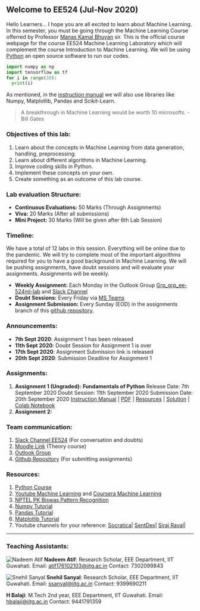 ## Welcome to EE524 (Jul-Nov 2020)
Hello Learners...
I hope you are all excited to learn about Machine Learning. In this semester, you must be going through the Machine Learning Course offerred by Professor [Manas Kamal Bhuyan](https://www.iitg.ac.in/mkb/) sir. 
This is the official course webpage for the course EE524 Machine Learning Laboratory which will complement the course Introduction to Machine Learning. We will be using [Python](https://www.python.org/) an open source software to run our codes.
```python
import numpy as np
import tensorflow as tf
for i in range(10):
  print(i)
```
As mentioned, in the [instruction manual](https://drive.google.com/drive/folders/109zI5MQ7jXmY-0sNRGy1VGqRi2nF7496) we will also use libraries like Numpy, Matplotlib, Pandas and Scikit-Learn.
> A breakthrough in Machine Learning would be worth 10 microsofts. 
-Bill Gates 
### Objectives of this lab:
1. Learn about the concepts in Machine Learning from data generation, handling, preprocessing.
2. Learn about different algorithms in Machine Learning.
3. Improve coding skills in Python.
4. Implement these concepts on your own.
5. Create something as an outcome of this lab course.

### Lab evaluation Structure:
- **Continuous Evaluations:** 50 Marks (Through Assignments)
- **Viva:** 20 Marks (After all submissions)
- **Mini Project:** 30 Marks (Will be given after 6th Lab Session)

### Timeline:
We have a total of 12 labs in this session. Everything will be online due to the pandemic. We will try to complete most of the important algorithms required for you to have a good background in Machine Learning. We will be pushing assignments, have doubt sessions and will evaluate your assignments. Assignments will be weekly.

- **Weekly Assignment:** Each Monday in the Outlook Group [Grp_grp_ee-524ml-lab](https://iitgoffice.sharepoint.com/sites/Grp_grp_ee-524ml-lab) and [Slack Channel](https://app.slack.com/client/T01A6UP4R9Q)
- **Doubt Sessions:** Every Friday via [MS Teams](https://teams.microsoft.com/_#/school/conversations/General?threadId=19:a65717b18fe94e899fa357c2f8ace118@thread.tacv2&ctx=channel)
- **Assignment Submission:** Every Sunday (EOD) in the assignments branch of this [github repository]().
### Announcements:
- **7th Sept 2020**: Assignment 1 has been released
- **11th Sept 2020**: Doubt Session for Assignment 1 is over
- **17th Sept 2020**: Assignment Submission link is released
- **20th Sept 2020**: Submission Deadline for Assignment 1

### Assignments:
1. **Assignment 1 (Ungraded):**
**Fundamentals of Python**
Release Date: 7th September 2020
Doubt Session: 11th September 2020 
Submission Date: 20th September 2020
[Instruction Manual](https://drive.google.com/drive/folders/109zI5MQ7jXmY-0sNRGy1VGqRi2nF7496) | [PDF](https://drive.google.com/drive/folders/1xCGPPQ__xOPXzGLg5o47W4KKkrQECuG9) | [Resources]() | [Solution]() | [Colab Notebook]()
2. **Assignment 2:**

### Team communication:
1. [Slack Channel EE524](https://app.slack.com/client/T01A6UP4R9Q) (For conversation and doubts)
2. [Moodle Link](https://www.iitg.ac.in/moodle/course/view.php?id=790) (Theory course)
3. [Outlook Group](https://iitgoffice.sharepoint.com/sites/Grp_grp_ee-524ml-lab)
4. [Github Repository]() (For submitting assignments)

### Resources:
1. [Python Course](https://www.youtube.com/watch?v=oVp1vrfL_w4&list=PLQVvvaa0QuDe8XSftW-RAxdo6OmaeL85M)
2. [Youtube Machine Learning](https://www.youtube.com/watch?v=PPLop4L2eGk&list=PLLssT5z_DsK-h9vYZkQkYNWcItqhlRJLN) and [Coursera Machine Learning](https://www.coursera.org/learn/machine-learning)
3. [NPTEL PK Biswas Pattern Recognition](https://www.youtube.com/watch?v=U5xsX2ersHQ&list=PLbRMhDVUMngcx-ATexXZH_-u1wsIGIiyS)
4. [Numpy Tutorial](https://www.youtube.com/watch?v=QUT1VHiLmmI)
5. [Pandas Tutorial](https://www.youtube.com/watch?v=yzIMircGU5I&list=PL5-da3qGB5ICCsgW1MxlZ0Hq8LL5U3u9y)
6. [Matplotlib Tutorial](https://www.youtube.com/watch?v=q7Bo_J8x_dw&list=PLQVvvaa0QuDfefDfXb9Yf0la1fPDKluPF)
7. Youtube channels for your reference:
 [Socratica](https://www.youtube.com/user/SocraticaStudios)|
 [SentDex](https://www.youtube.com/user/sentdex)|
 [Siraj Raval](https://www.youtube.com/channel/UCWN3xxRkmTPmbKwht9FuE5A)|
 ---
### Teaching Assistants:
![Nadeem Atif](https://www.iitg.ac.in/mkb/wp-content/uploads/2019/07/Atif.png)
**Nadeem Atif**: 
Research Scholar, 
EEE Department, IIT Guwahati.
Email: atif176102103@iitg.ac.in
Contact: 7302099843

![Snehil Sanyal](https://media-exp1.licdn.com/dms/image/C4E03AQGWGKkj-EB8kg/profile-displayphoto-shrink_400_400/0?e=1605744000&v=beta&t=URObe58D2gszuqDR3JwmBpUJ21WJoCb2bhZdpaHbv_k)
**Snehil Sanyal**:
Research Scholar,
EEE Department, IIT Guwahati.
Email: ssanyal@iitg.ac.in 
Contact: 9399690211 

**H Balaji**:
M.Tech 2nd year,
EEE Department, IIT Guwahati.
Email: hbalaji@iitg.ac.in
Contact: 9441791359
